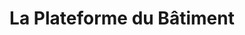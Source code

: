 ---
title: "La Plateforme du Bâtiment"
url: /boulogne-billancourt/la-plateforme-du-batiment/
shop: Baumarkt
---